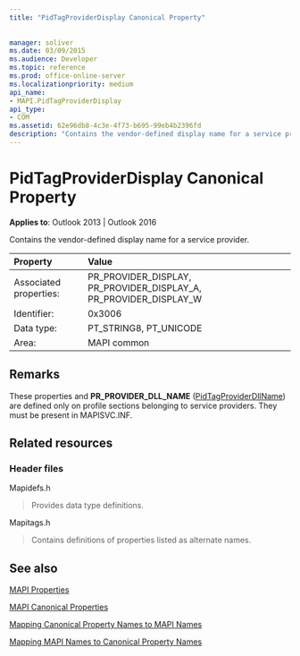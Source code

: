 ```yaml
---
title: "PidTagProviderDisplay Canonical Property"
 
 
manager: soliver
ms.date: 03/09/2015
ms.audience: Developer
ms.topic: reference
ms.prod: office-online-server
ms.localizationpriority: medium
api_name:
- MAPI.PidTagProviderDisplay
api_type:
- COM
ms.assetid: 62e96db8-4c3e-4f73-b695-99eb4b2396fd
description: "Contains the vendor-defined display name for a service provider. These properties and PR_PROVIDER_DLL_NAME are defined only on profile sections of service providers."
---
```


# PidTagProviderDisplay Canonical Property

  
  
**Applies to**: Outlook 2013 | Outlook 2016 
  
Contains the vendor-defined display name for a service provider.
  
|Property |Value |
|:-----|:-----|
|Associated properties:  <br/> |PR_PROVIDER_DISPLAY, PR_PROVIDER_DISPLAY_A, PR_PROVIDER_DISPLAY_W  <br/> |
|Identifier:  <br/> |0x3006  <br/> |
|Data type:  <br/> |PT_STRING8, PT_UNICODE  <br/> |
|Area:  <br/> |MAPI common  <br/> |
   
## Remarks

These properties and **PR_PROVIDER_DLL_NAME** ([PidTagProviderDllName](pidtagproviderdllname-canonical-property.md)) are defined only on profile sections belonging to service providers. They must be present in MAPISVC.INF.
  
## Related resources

### Header files

Mapidefs.h
  
> Provides data type definitions.
    
Mapitags.h
  
> Contains definitions of properties listed as alternate names.
    
## See also



[MAPI Properties](mapi-properties.md)
  
[MAPI Canonical Properties](mapi-canonical-properties.md)
  
[Mapping Canonical Property Names to MAPI Names](mapping-canonical-property-names-to-mapi-names.md)
  
[Mapping MAPI Names to Canonical Property Names](mapping-mapi-names-to-canonical-property-names.md)

